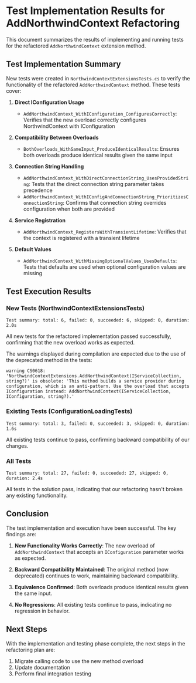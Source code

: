 # Test Implementation Results for AddNorthwindContext Refactoring

This document summarizes the results of implementing and running tests for the refactored `AddNorthwindContext` extension method.

## Test Implementation Summary

New tests were created in `NorthwindContextExtensionsTests.cs` to verify the functionality of the refactored `AddNorthwindContext` method. These tests cover:

1. **Direct IConfiguration Usage**
   - `AddNorthwindContext_WithIConfiguration_ConfiguresCorrectly`: Verifies that the new overload correctly configures NorthwindContext with IConfiguration

2. **Compatibility Between Overloads**
   - `BothOverloads_WithSameInput_ProduceIdenticalResults`: Ensures both overloads produce identical results given the same input

3. **Connection String Handling**
   - `AddNorthwindContext_WithDirectConnectionString_UsesProvidedString`: Tests that the direct connection string parameter takes precedence
   - `AddNorthwindContext_WithIConfigAndConnectionString_PrioritizesConnectionString`: Confirms that connection string overrides configuration when both are provided

4. **Service Registration**
   - `AddNorthwindContext_RegistersWithTransientLifetime`: Verifies that the context is registered with a transient lifetime

5. **Default Values**
   - `AddNorthwindContext_WithMissingOptionalValues_UsesDefaults`: Tests that defaults are used when optional configuration values are missing

## Test Execution Results

### New Tests (NorthwindContextExtensionsTests)

```
Test summary: total: 6, failed: 0, succeeded: 6, skipped: 0, duration: 2.0s
```

All new tests for the refactored implementation passed successfully, confirming that the new overload works as expected.

The warnings displayed during compilation are expected due to the use of the deprecated method in the tests:

```
warning CS0618: 'NorthwindContextExtensions.AddNorthwindContext(IServiceCollection, string?)' is obsolete: 'This method builds a service provider during configuration, which is an anti-pattern. Use the overload that accepts IConfiguration instead: AddNorthwindContext(IServiceCollection, IConfiguration, string?).'
```

### Existing Tests (ConfigurationLoadingTests)

```
Test summary: total: 3, failed: 0, succeeded: 3, skipped: 0, duration: 1.6s
```

All existing tests continue to pass, confirming backward compatibility of our changes.

### All Tests

```
Test summary: total: 27, failed: 0, succeeded: 27, skipped: 0, duration: 2.4s
```

All tests in the solution pass, indicating that our refactoring hasn't broken any existing functionality.

## Conclusion

The test implementation and execution have been successful. The key findings are:

1. **New Functionality Works Correctly**: The new overload of `AddNorthwindContext` that accepts an `IConfiguration` parameter works as expected.

2. **Backward Compatibility Maintained**: The original method (now deprecated) continues to work, maintaining backward compatibility.

3. **Equivalence Confirmed**: Both overloads produce identical results given the same input.

4. **No Regressions**: All existing tests continue to pass, indicating no regression in behavior.

## Next Steps

With the implementation and testing phase complete, the next steps in the refactoring plan are:

1. Migrate calling code to use the new method overload
2. Update documentation
3. Perform final integration testing